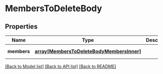 # MembersToDeleteBody

## Properties
Name | Type | Description | Notes
------------ | ------------- | ------------- | -------------
**members** | [**array[MembersToDeleteBodyMembersInner]**](MembersToDeleteBodyMembersInner.md) |  | [default to null]

[[Back to Model list]](../README.md#documentation-for-models) [[Back to API list]](../README.md#documentation-for-api-endpoints) [[Back to README]](../README.md)



